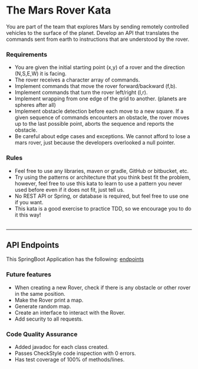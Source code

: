 # The Mars Rover Kata
You are part of the team that explores Mars by sending remotely controlled vehicles to the surface of the planet. Develop an API that translates the commands sent from earth to instructions that are understood by the rover.


### Requirements
* You are given the initial starting point (x,y) of a rover and the direction (N,S,E,W) it is facing.
* The rover receives a character array of commands.
* Implement commands that move the rover forward/backward (f,b).
* Implement commands that turn the rover left/right (l,r).
* Implement wrapping from one edge of the grid to another. (planets are spheres after all)
* Implement obstacle detection before each move to a new square. If a given sequence of commands encounters an obstacle, the rover moves up to the last possible point, aborts the sequence and reports the obstacle.
* Be careful about edge cases and exceptions. We cannot afford to lose a mars rover, just because the developers overlooked a null pointer.

### Rules
* Feel free to use any libraries, maven or gradle, GitHub or bitbucket, etc.
* Try using the patterns or architecture that you think best fit the problem, however, feel free to use this kata to learn to use a pattern you never used before even if it does not fit, just tell us.
* No REST API or Spring, or database is required, but feel free to use one if you want.
* This kata is a good exercise to practice TDD, so we encourage you to do it this way!
<br><br>
----
## API Endpoints
This SpringBoot Application has the following:
[endpoints](documentation/javadoc/com/avalldeperas/marsroverkata/controller/RoverController.html)



### Future features
* When creating a new Rover, check if there is any obstacle or other rover in 
the same position.
* Make the Rover print a map.
* Generate random map.
* Create an interface to interact with the Rover.
* Add security to all requests.

### Code Quality Assurance 
* Added javadoc for each class created.
* Passes CheckStyle code inspection with 0 errors.
* Has test coverage of 100% of methods/lines.